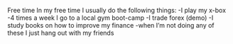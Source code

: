 Free time
In my free time I usually do the following things:
-I play my x-box
-4 times a week I go to a local gym boot-camp
-I trade forex (demo)
-I study books on how to improve my finance 
-when I’m not doing any of these I just hang out with my friends
